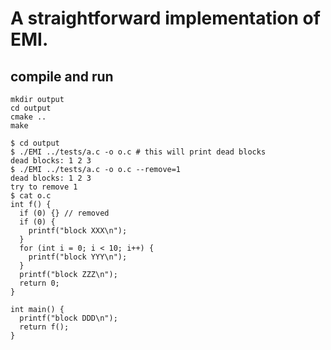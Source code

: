 # A straightforward implementation of EMI.

## compile and run

```
mkdir output
cd output
cmake ..
make
```

```
$ cd output
$ ./EMI ../tests/a.c -o o.c # this will print dead blocks
dead blocks: 1 2 3
$ ./EMI ../tests/a.c -o o.c --remove=1
dead blocks: 1 2 3
try to remove 1
$ cat o.c
int f() {
  if (0) {} // removed
  if (0) {
    printf("block XXX\n");
  }
  for (int i = 0; i < 10; i++) {
    printf("block YYY\n");
  }
  printf("block ZZZ\n");
  return 0;
}

int main() {
  printf("block DDD\n");
  return f();
}
```
